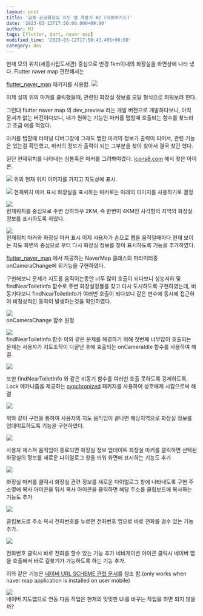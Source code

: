 ```yaml
---
layout: post
title: '급똥 공공화장실 지도 앱 개발기 #2 (대똥여지도)'
date: '2023-03-12T17:50:00.000+09:00'
author: MJ
tags: [flutter, dart, naver map]
modified_time: '2023-03-12T17:50:43.495+09:00'
category: dev
---
```

현재 모의 위치(세종시립도서관) 중심으로 반경 1km이내의 화장실을 화면상에 나타 냈다. Flutter naver map 관련해서는

[flutter_naver_map](https://pub.dev/packages/flutter_naver_map) 패키지를 사용함.
![](/assets/images/2023/03/12/1.png)

이제 실제 위의 마커를 클릭했을때, 관련된 화장실 정보를 모달 형식으로 띄워보려 한다.  

그런대 flutter naver map 의 dev_preview 라는 개발 버전으로 개발하다보니, 아직 문서가 없는 버전이다보니, 내가 원하는 기능인 마커를 탭할때 호출되는 함수를 찾느라고 조금 애를 먹었다. 

마커를 탭할때 터미널 디버그창에 그래도 탭한 마커의 정보가 출력이 되어서, 관련 기능은 있는걸 확인했고, 마커의 정보가 출력이 되는 그부분을 찾아 찾아서 결국 찾긴 했다.  


일단 현재위치를 나타내는 심볼혹은 마커를 그려봐야겠다. [icons8.com](http://icons8.com) 에서 찾은 아이콘. 

![](/assets/images/2023/03/12/2.png)
위의 현재 위치 이미지를 가지고 지도상에 표시. 

![](/assets/images/2023/03/12/3.png)
현재위치 마커 표시 화장실을 표시하는 마커로는 아래의 이미지를 사용하기로 결정 

![](/assets/images/2023/03/12/10.png)  
현재위치를 중심으로 주변 상하좌우 2KM, 즉 한변이 4KM인 사각형의 지역의 화장실 정보를 표시하도록 하였다.  

![](/assets/images/2023/03/12/11.png)  
현재위치 마커와 화장실 마커 표시 이제 사용자가 손으로 맵을 움직일때마다 현재 보이는 지도 화면의 중심으로 부터 다시 화장실 정보를 찾아 표시하도록 기능을 추가하였다.  

[flutter_naver_map](https://pub.dev/packages/flutter_naver_map) 에서 제공하는 NaverMap 클래스의 파라미터중  onCameraChange에 위기능을 구현하였다.  

구현해보니 문제가 지도를 움직이는동안 너무 많이 호출이 되다보니 성능저하 및 findNearToiletInfo 함수로 주변 화장실정볼를 찾고 다시 도시하도록 구현하였는데, 비동기다보니 findNearToiletInfo가 여러번 호출이 되다보니 같은 변수에 동시에 접근하여 비정상적인 동작이 발생하는것을 확인하였다.  

![](/assets/images/2023/03/12/12.png)  
onCameraChange 함수 원형  

![](/assets/images/2023/03/12/13.png)  
findNearToiletInfo 함수 이와 같은 문제를 해결하기 위해 첫번째 너무많이 호출되는 문제는 사용자가 지도조작이 다끝난 후에 호출되는 onCameraIdle 함수를 사용하여 해결.  

![](/assets/images/2023/03/12/14.png)  

또한 findNearToiletInfo 와 같은 비동기 함수를 여러번 호출 못하도록 강제하도록, Lock 메카니즘을 제공하는 [synchronized](https://pub.dev/packages/synchronized) 패키지를 사용하여 상호배제 시킴으로써 해결 

![](/assets/images/2023/03/12/9.png)  

위와 같이 구현을 통하여 사용자의 지도 움직임이 끝나면 해당지역으로 화장실 정보를 업데이트하도록 기능을 구현하였다. 


![](/assets/images/2023/03/12/8.gif)  

사용자 제스쳐 움직임이 종료되면 화장실 정보 업데이트 화장실 마커를 클릭하면 선택된 화장실의 정보를 새로운 다이얼로그 창을 띄워 화면에 표시하는 기능도 추가 

![](/assets/images/2023/03/12/7.gif)  

화장실 마커를 클릭시 화장실 관련 정보를 새로운 다이얼로그 창에 나타내도록 구현 주소옆에 복사 아이콘을 둬서 복사 아이콘을 클릭하면 해당 주소를 클립보드에 복사하는 기능도 추가

![](/assets/images/2023/03/12/6.gif)  

클립보드로 주소 복사 전화번호를 누르면 전화번호 앱으로 바로 전화를 걸수 있는 기능 추가.  

![](/assets/images/2023/03/12/5.gif)  

전화번호 클릭시 바로 전화를 할수 있는 기능 추가 네비게이션 아이콘 클릭시 네이버 맵을 호출해서 바로 길찾기가 가능하도록 하는 기능 추가. 

이와 같은 기능은 [네이버 URL SCHEME 관련 문서](https://guide.ncloud-docs.com/docs/naveropenapiv3-maps-url-scheme-url-scheme)를 참조 함.(only works when naver map application is installed on user mobile)  

![](/assets/images/2023/03/12/4.gif)  
네이버 지도앱으로 연동 다음 작업은 현재의 밋밋한 UI를 바꾸는 작업을 하면 되지 않을까?